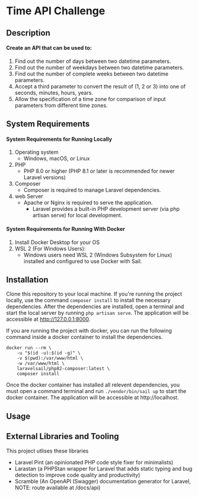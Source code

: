 # Time API Challenge

## Description

#### Create an API that can be used to:
1. Find out the number of days between two datetime parameters.
2. Find out the number of weekdays between two datetime parameters.
3. Find out the number of complete weeks between two datetime parameters.
4. Accept a third parameter to convert the result of (1, 2 or 3) into one of seconds, minutes, hours, years.
5. Allow the specification of a time zone for comparison of input parameters from different time zones.

## System Requirements

#### System Requirements for Running Locally
1. Operating system
    - Windows, macOS, or Linux
2. PHP
    - PHP 8.0 or higher (PHP 8.1 or later is recommended for newer Laravel versions)
3. Composer
    - Composer is required to manage Laravel dependencies.
4. web Server
    -  Apache or Nginx is required to serve the application.
       - Laravel provides a built-in PHP development server (via php artisan serve) for local development.
         
#### System Requirements for Running With Docker
1. Install Docker Desktop for your OS
2. WSL 2 (For Windows Users):
    - Windows users need WSL 2 (Windows Subsystem for Linux) installed and configured to use Docker with Sail.

## Installation

Clone this repository to your local machine. If you're running the project locally, use the command ```composer install``` to install the necessary dependencies. After the dependencies are installed, open a terminal and start the local server by running ```php artisan serve```. The application will be accessible at http://127.0.0.1:8000.

 If you are running the project with docker, you can run the following command inside a docker container to install the dependencies.

```
docker run --rm \
    -u "$(id -u):$(id -g)" \
    -v $(pwd):/var/www/html \
    -w /var/www/html \
    laravelsail/php82-composer:latest \
    composer install
```

Once the docker container has installed all relevent dependencies, you must open a command terminal and run ```./vendor/bin/sail up``` to start the docker container. The application will be accessible at http://localhost.

## Usage

## External Libraries and Tooling
This project utlises these libraries
- Laravel Pint (an opinionated PHP code style fixer for minimalists)
- Larastan (a PHPStan wrapper for Laravel that adds static typing and bug detection to improve code quality and productivity)
- Scramble (An OpenAPI (Swagger) documentation generator for Laravel, NOTE: route available at /docs/api)






